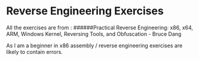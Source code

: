 # Reverse Engineering Exercises 
All the exercises are from : 
######Practical Reverse Engineering: x86, x64, ARM, Windows Kernel, Reversing Tools, and Obfuscation - Bruce Dang 

As I am a beginner in x86 assembly / reverse engineering exercises are likely to contain errors.
